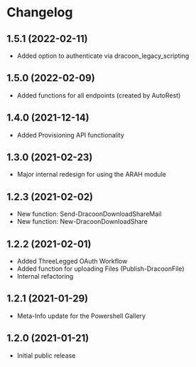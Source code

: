﻿# Changelog
## 1.5.1 (2022-02-11)
 - Added option to authenticate via dracoon_legacy_scripting
## 1.5.0 (2022-02-09)
 - Added functions for all endpoints (created by AutoRest)
## 1.4.0 (2021-12-14)
 - Added Provisioning API functionality
## 1.3.0 (2021-02-23)
 - Major internal redesign for using the ARAH module
## 1.2.3 (2021-02-02)
 - New function: Send-DracoonDownloadShareMail
 - New function: New-DracoonDownloadShare
## 1.2.2 (2021-02-01)
 - Added ThreeLegged OAuth Workflow
 - Added function for uploading Files (Publish-DracoonFile)
 - Internal refactoring
## 1.2.1 (2021-01-29)
 - Meta-Info update for the Powershell Gallery
## 1.2.0 (2021-01-21)
 - Initial public release